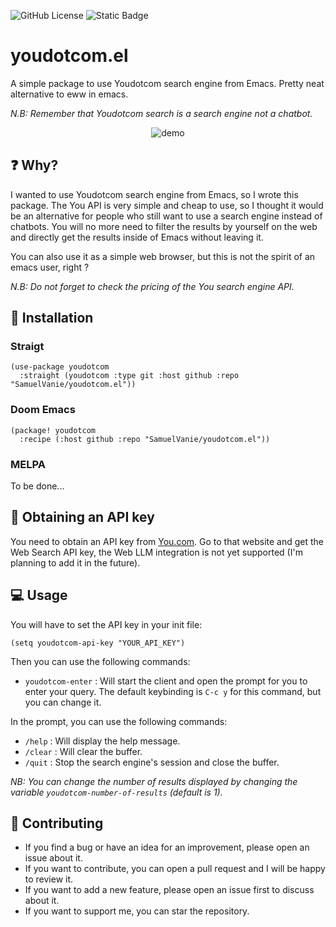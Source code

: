![GitHub License](https://img.shields.io/github/license/SamuelVanie/youdotcom.el)
![Static Badge](https://img.shields.io/badge/Emacs%20-%2029.1%20-%20orange)

# youdotcom.el

A simple package to use Youdotcom search engine from Emacs.
Pretty neat alternative to eww in emacs.

*N.B: Remember that Youdotcom search is a search engine not a chatbot.*

<p align="center">
  <img alt="demo" src="./demo_2.gif">
</p>


## ❓ Why?

I wanted to use Youdotcom search engine from Emacs, so I wrote this package.
The You API is very simple and cheap to use, so I thought it would be an alternative for people who still want to use a search engine instead of chatbots.
You will no more need to filter the results by yourself on the web and directly get the results inside of Emacs without leaving it.

You can also use it as a simple web browser, but this is not the spirit of an emacs user, right ?

*N.B: Do not forget to check the pricing of the You search engine API.*


## 💾 Installation

### Straigt

```elisp
(use-package youdotcom
  :straight (youdotcom :type git :host github :repo "SamuelVanie/youdotcom.el"))
```

### Doom Emacs

```elisp
(package! youdotcom
  :recipe (:host github :repo "SamuelVanie/youdotcom.el"))
```


### MELPA

To be done...


## 🔑 Obtaining an API key

You need to obtain an API key from [You.com](https://api.you.com/).
Go to that website and get the Web Search API key, the Web LLM integration is not yet supported (I'm planning to add it in the future).


## 💻 Usage

You will have to set the API key in your init file:

```elisp
(setq youdotcom-api-key "YOUR_API_KEY")
```

Then you can use the following commands:

- `youdotcom-enter` : Will start the client and open the prompt for you to enter your query.
The default keybinding is `C-c y` for this command, but you can change it.

In the prompt, you can use the following commands:

- `/help` : Will display the help message.
- `/clear` : Will clear the buffer.
- `/quit` : Stop the search engine's session and close the buffer.

*NB: You can change the number of results displayed by changing the variable `youdotcom-number-of-results` (default is 1).*

## 👊 Contributing

- If you find a bug or have an idea for an improvement, please open an issue about it.
- If you want to contribute, you can open a pull request and I will be happy to review it.
- If you want to add a new feature, please open an issue first to discuss about it.
- If you want to support me, you can star the repository.

